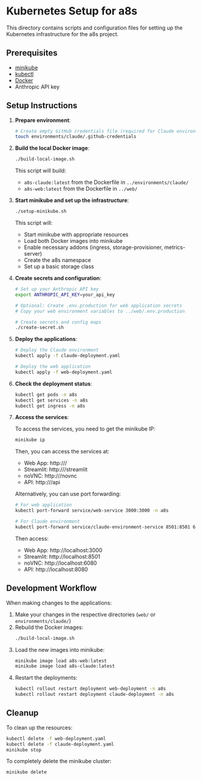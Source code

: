 # Kubernetes Setup for a8s

This directory contains scripts and configuration files for setting up the Kubernetes infrastructure for the a8s project.

## Prerequisites

- [minikube](https://minikube.sigs.k8s.io/docs/start/)
- [kubectl](https://kubernetes.io/docs/tasks/tools/install-kubectl/)
- [Docker](https://docs.docker.com/get-docker/)
- Anthropic API key

## Setup Instructions

1. **Prepare environment**:
   ```bash
   # Create empty GitHub credentials file (required for Claude environment)
   touch environments/claude/.github-credentials
   ```

2. **Build the local Docker image**:

   ```bash
   ./build-local-image.sh
   ```

   This script will build:
   - `a8s-claude:latest` from the Dockerfile in `../environments/claude/`
   - `a8s-web:latest` from the Dockerfile in `../web/`

3. **Start minikube and set up the infrastructure**:

   ```bash
   ./setup-minikube.sh
   ```

   This script will:
   - Start minikube with appropriate resources
   - Load both Docker images into minikube
   - Enable necessary addons (ingress, storage-provisioner, metrics-server)
   - Create the a8s namespace
   - Set up a basic storage class

4. **Create secrets and configuration**:

   ```bash
   # Set up your Anthropic API key
   export ANTHROPIC_API_KEY=your_api_key

   # Optional: Create .env.production for web application secrets
   # Copy your web environment variables to ../web/.env.production

   # Create secrets and config maps
   ./create-secret.sh
   ```

5. **Deploy the applications**:

   ```bash
   # Deploy the Claude environment
   kubectl apply -f claude-deployment.yaml

   # Deploy the web application
   kubectl apply -f web-deployment.yaml
   ```

6. **Check the deployment status**:

   ```bash
   kubectl get pods -n a8s
   kubectl get services -n a8s
   kubectl get ingress -n a8s
   ```

7. **Access the services**:

   To access the services, you need to get the minikube IP:

   ```bash
   minikube ip
   ```

   Then, you can access the services at:
   - Web App: http://<minikube-ip>/
   - Streamlit: http://<minikube-ip>/streamlit
   - noVNC: http://<minikube-ip>/novnc
   - API: http://<minikube-ip>/api

   Alternatively, you can use port forwarding:

   ```bash
   # For web application
   kubectl port-forward service/web-service 3000:3000 -n a8s

   # For Claude environment
   kubectl port-forward service/claude-environment-service 8501:8501 6080:6080 8080:8080 -n a8s
   ```

   Then access:
   - Web App: http://localhost:3000
   - Streamlit: http://localhost:8501
   - noVNC: http://localhost:6080
   - API: http://localhost:8080

## Development Workflow

When making changes to the applications:

1. Make your changes in the respective directories (`web/` or `environments/claude/`)
2. Rebuild the Docker images:
   ```bash
   ./build-local-image.sh
   ```
3. Load the new images into minikube:
   ```bash
   minikube image load a8s-web:latest
   minikube image load a8s-claude:latest
   ```
4. Restart the deployments:
   ```bash
   kubectl rollout restart deployment web-deployment -n a8s
   kubectl rollout restart deployment claude-deployment -n a8s
   ```

## Cleanup

To clean up the resources:

```bash
kubectl delete -f web-deployment.yaml
kubectl delete -f claude-deployment.yaml
minikube stop
```

To completely delete the minikube cluster:

```bash
minikube delete
``` 